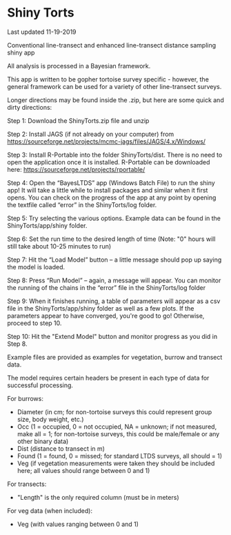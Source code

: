 # Shiny Torts

Last updated 11-19-2019 

Conventional line-transect and enhanced line-transect distance sampling shiny app 

All analysis is processed in a Bayesian framework. 

This app is written to be gopher tortoise survey specific - however, the general framework can be used for a variety of other line-transect surveys.

Longer directions may be found inside the .zip, but here are some quick and dirty directions:

Step 1: Download the ShinyTorts.zip file and unzip

Step 2: Install JAGS (if not already on your computer) from https://sourceforge.net/projects/mcmc-jags/files/JAGS/4.x/Windows/ 

Step 3: Install R-Portable into the folder ShinyTorts/dist. There is no need to open the application once it is installed. R-Portable can be downloaded here: https://sourceforge.net/projects/rportable/ 

Step 4: Open the “BayesLTDS” app (Windows Batch File) to run the shiny app! It will take a little while to install packages and similar when it first opens. You can check on the progress of the app at any point by opening the textfile called “error” in the ShinyTorts/log folder. 

Step 5: Try selecting the various options. Example data can be found in the ShinyTorts/app/shiny folder. 

Step 6: Set the run time to the desired length of time (Note: "0" hours will still take about 10-25 minutes to run)

Step 7: Hit the “Load Model” button – a little message should pop up saying the model is loaded.

Step 8: Press “Run Model” – again, a message will appear. You can monitor the running of the chains in the “error” file in the ShinyTorts/log folder

Step 9: When it finishes running, a table of parameters will appear as a csv file in the ShinyTorts/app/shiny folder as well as a few plots. If the parameters appear to have converged, you're good to go! Otherwise, proceed to step 10. 

Step 10: Hit the "Extend Model" button and monitor progress as you did in Step 8. 


Example files are provided as examples for vegetation, burrow and transect data. 
 
 The model requires certain headers be present in each type of data for successful processing.
 
 For burrows:
 - Diameter (in cm; for non-tortoise surveys this could represent group size, body weight, etc.)
 - Occ (1 = occupied, 0 = not occupied, NA = unknown; if not measured, make all = 1; for non-tortoise surveys, this could be male/female or any other binary data)
 - Dist	(distance to transect in m)
 - Found (1 = found, 0 = missed; for standard LTDS surveys, all should = 1)
 - Veg (if vegetation measurements were taken they should be included here; all values should range between 0 and 1)
 
 For transects: 
  - "Length" is the only required column (must be in meters)
  
 For veg data (when included):
  - Veg (with values ranging between 0 and 1)
  
  
